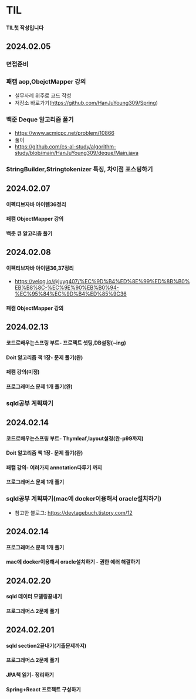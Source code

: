 # TIL

#### TIL첫 작성입니다

## 2024.02.05
### 면접준비
### 패캠 aop,ObejctMapper 강의
- 실무사례 위주로 코드 작성
- 저장소 바로가기(https://github.com/HanJuYoung309/Spring)
###  백준 Deque 알고리즘 풀기
- https://www.acmicpc.net/problem/10866
- 풀이
- https://github.com/cs-al-study/algorithm-study/blob/main/HanJuYoung309/deque/Main.java
###  StringBuilder,Stringtokenizer 특징, 차이점 포스팅하기

## 2024.02.07
#### 이펙티브자바 아이템36정리
#### 패캠 ObjectMapper 강의
#### 백준 큐 알고리즘 풀기


## 2024.02.08
#### 이펙티브자바 아이템36,37정리
- https://velog.io/@juyg407/%EC%9D%B4%ED%8E%99%ED%8B%B0%EB%B8%8C-%EC%9E%90%EB%B0%94-%EC%95%84%EC%9D%B4%ED%85%9C36
#### 패캠 ObjectMapper 강의

## 2024.02.13
#### 코드로배우는스프링 부트- 프로젝트 셋팅,DB설정(~ing)
#### Doit 알고리즘 책 1장- 문제 풀기(완)
#### 패캠 강의(미정)
#### 프로그래머스 문제 1개 풀기(완)
### sqld공부 계획짜기

## 2024.02.14
#### 코드로배우는스프링 부트- Thymleaf,layout설정(완-p99까지)
#### Doit 알고리즘 책 1장- 문제 풀기(완)
#### 패캠 강의- 여러가지 annotation다루기 까지
#### 프로그래머스 문제 1개 풀기
### sqld공부 계획짜기(mac에 docker이용해서 oracle설치하기)
- 참고한 블로그: https://devtagebuch.tistory.com/12

## 2024.02.14
#### 프로그래머스 문제 1개 풀기
#### mac에 docker이용해서 oracle설치하기 - 권한 에러 해결하기

## 2024.02.20
#### sqld 데이터 모델링끝내기
#### 프로그래머스 2문제 풀기

## 2024.02.201
#### sqld section2끝내기(기출문제까지)
#### 프로그래머스 2문제 풀기
#### JPA책 읽기- 정리하기
#### Spring+React 프로젝트 구성하기
